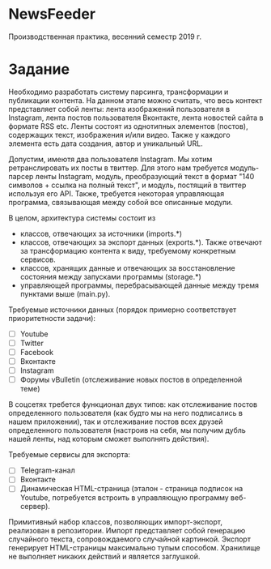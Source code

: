 # NewsFeeder
Производственная практика, весенний семестр 2019 г.

# Задание
Необходимо разработать систему парсинга, трансформации и публикации контента. На данном этапе можно считать, что весь контект представляет собой
ленты: лента изображений пользователя в Instagram, лента постов пользователя Вконтакте, лента новостей сайта в формате RSS etc. 
Ленты состоят из однотипных элементов (постов), содержащих текст, изображения и/или видео. Также у каждого элемента есть дата создания, автор и уникальный URL.

Допустим, имеютя два пользователя Instagram. Мы хотим ретранслировать их посты в твиттер. Для этого нам требуется модуль-парсер ленты Instagram, 
модуль, преобразующий текст в формат "140 символов + ссылка на полный текст", и модуль, постящий в твиттер используя его API. Также, требуется
некоторая управляющая программа, связывающая между собой все описанные модули.

В целом, архитектура системы состоит из 
* классов, отвечающих за источники (imports.*)
* классов, отвечающих за экспорт данных (exports.*). Также отвечают за трансформацию контента к виду, требуемому конкретным сервисов.
* классов, хранящих данные и отвечающих за восстановление состояния между запусками программы (storage.*)
* управляющей программы, перебрасывающей данные между тремя пунктами выше (main.py).

Требуемые источники данных (порядок примерно соответствует приоритетности задачи):

* [ ] Youtube
* [ ] Twitter
* [ ] Facebook
* [ ] Вконтакте
* [ ] Instagram
* [ ] Форумы vBulletin (отслеживание новых постов в определенной теме)

В соцсетях требется функционал двух типов: как отслеживание постов определенного пользователя (как будто мы на него подписались в нашем приложении), так 
и отслеживание постов всех друзей определенного пользователя (настроив на себя, мы получим дубль нашей ленты, над которым сможет выполнять действия).

Требуемые сервисы для экспорта:
* [ ] Telegram-канал
* [ ] Вконтакте
* [ ] Динамическая HTML-страница (эталон - страница  подписок на Youtube, потребуется встроить в управляющую программу веб-сервер).

Примитивный набор классов, позволяющих импорт-экспорт, реализован в репозитории. Импорт представляет собой генерацию случайного текста,
сопровождаемого случайной картинкой. Экспорт генерирует HTML-страницы максимально тупым способом. Хранилище не выполняет никаких действий
и является заглушкой.
